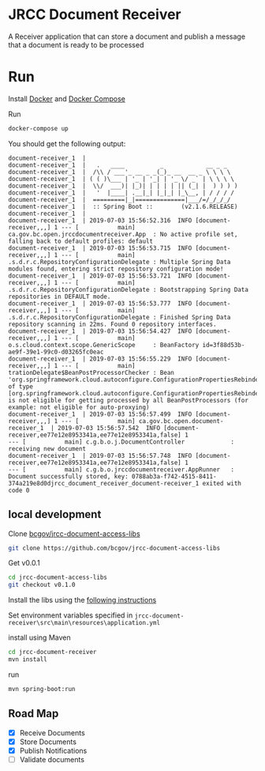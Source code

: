 # JRCC Document Receiver

A Receiver application that can store a document and publish a message that a document is ready to be processed

# Run

Install [Docker](https://www.docker.com/) and [Docker Compose](https://docs.docker.com/compose/)

Run

```bash
docker-compose up
```

You should get the following output:

```console
document-receiver_1  |
document-receiver_1  |   .   ____          _            __ _ _
document-receiver_1  |  /\\ / ___'_ __ _ _(_)_ __  __ _ \ \ \ \
document-receiver_1  | ( ( )\___ | '_ | '_| | '_ \/ _` | \ \ \ \
document-receiver_1  |  \\/  ___)| |_)| | | | | || (_| |  ) ) ) )
document-receiver_1  |   '  |____| .__|_| |_|_| |_\__, | / / / /
document-receiver_1  |  =========|_|==============|___/=/_/_/_/
document-receiver_1  |  :: Spring Boot ::        (v2.1.6.RELEASE)
document-receiver_1  |
document-receiver_1  | 2019-07-03 15:56:52.316  INFO [document-receiver,,,] 1 --- [           main] ca.gov.bc.open.jrccdocumentreceiver.App  : No active profile set, falling back to default profiles: default
document-receiver_1  | 2019-07-03 15:56:53.715  INFO [document-receiver,,,] 1 --- [           main] .s.d.r.c.RepositoryConfigurationDelegate : Multiple Spring Data modules found, entering strict repository configuration mode!
document-receiver_1  | 2019-07-03 15:56:53.721  INFO [document-receiver,,,] 1 --- [           main] .s.d.r.c.RepositoryConfigurationDelegate : Bootstrapping Spring Data repositories in DEFAULT mode.
document-receiver_1  | 2019-07-03 15:56:53.777  INFO [document-receiver,,,] 1 --- [           main] .s.d.r.c.RepositoryConfigurationDelegate : Finished Spring Data repository scanning in 22ms. Found 0 repository interfaces.
document-receiver_1  | 2019-07-03 15:56:54.427  INFO [document-receiver,,,] 1 --- [           main] o.s.cloud.context.scope.GenericScope     : BeanFactory id=3f88d53b-ae9f-39e1-99c0-d03265fc0eac
document-receiver_1  | 2019-07-03 15:56:55.229  INFO [document-receiver,,,] 1 --- [           main] trationDelegate$BeanPostProcessorChecker : Bean 'org.springframework.cloud.autoconfigure.ConfigurationPropertiesRebinderAutoConfiguration' of type [org.springframework.cloud.autoconfigure.ConfigurationPropertiesRebinderAutoConfiguration$$EnhancerBySpringCGLIB$$fd2281ce] is not eligible for getting processed by all BeanPostProcessors (for example: not eligible for auto-proxying)
document-receiver_1  | 2019-07-03 15:56:57.499  INFO [document-receiver,,,] 1 --- [           main] ca.gov.bc.open.document-receiver_1  | 2019-07-03 15:56:57.542  INFO [document-receiver,ee77e12e8953341a,ee77e12e8953341a,false] 1
--- [           main] c.g.b.o.j.DocumentController             : receiving new document
document-receiver_1  | 2019-07-03 15:56:57.748  INFO [document-receiver,ee77e12e8953341a,ee77e12e8953341a,false] 1
--- [           main] c.g.b.o.jrccdocumentreceiver.AppRunner   : Document successfully stored, key: 0788ab3a-f742-4515-8411-374a219e8d0djrcc_document_receiver_document-receiver_1 exited with code 0
```

## local development

Clone [bcgov/jrcc-document-access-libs](https://github.com/bcgov/jrcc-document-access-libs)

```bash
git clone https://github.com/bcgov/jrcc-document-access-libs
```

Get v0.0.1

```bash
cd jrcc-document-access-libs
git checkout v0.1.0
```

Install the libs using the [following instructions](https://github.com/bcgov/jrcc-document-access-libs/blob/v0.1.0/README.md)

Set environment variables specified in `jrcc-document-receiver\src\main\resources\application.yml`

install using Maven

```bash
cd jrcc-document-receiver
mvn install
```
run

```bash
mvn spring-boot:run
```

## Road Map

* [X] Receive Documents
* [X] Store Documents
* [X] Publish Notifications
* [ ] Validate documents
